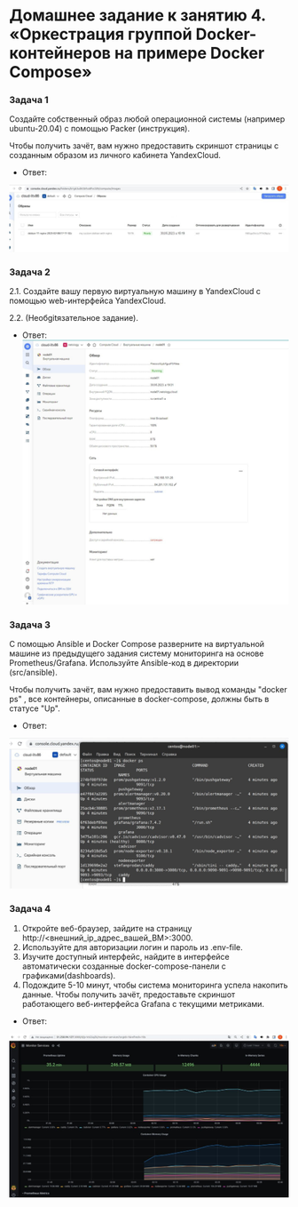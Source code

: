 # Домашнее задание к занятию 4. «Оркестрация группой Docker-контейнеров на примере Docker Compose»

### Задача 1

Создайте собственный образ любой операционной системы (например ubuntu-20.04) с помощью Packer (инструкция).

Чтобы получить зачёт, вам нужно предоставить скриншот страницы с созданным образом из личного кабинета YandexCloud.

* Ответ:

![img_2.png](img_2.png)
### Задача 2

2.1. Создайте вашу первую виртуальную машину в YandexCloud с помощью web-интерфейса YandexCloud.

2.2. (Необgitязательное задание).

*  Ответ: 
![img_4.png](img_4.png)

### Задача 3

С помощью Ansible и Docker Compose разверните на виртуальной машине из предыдущего задания систему мониторинга на основе Prometheus/Grafana. Используйте Ansible-код в директории (src/ansible).

Чтобы получить зачёт, вам нужно предоставить вывод команды "docker ps" , все контейнеры, описанные в docker-compose, должны быть в статусе "Up".

*  Ответ: 

![img_11.png](img_11.png)

### Задача 4

1. Откройте веб-браузер, зайдите на страницу http://<внешний_ip_адрес_вашей_ВМ>:3000.
2. Используйте для авторизации логин и пароль из .env-file.
3. Изучите доступный интерфейс, найдите в интерфейсе автоматически созданные docker-compose-панели с графиками(dashboards).
4. Подождите 5-10 минут, чтобы система мониторинга успела накопить данные.
Чтобы получить зачёт, предоставьте скриншот работающего веб-интерфейса Grafana с текущими метриками.

* Ответ:

![img_10.png](img_10.png)
